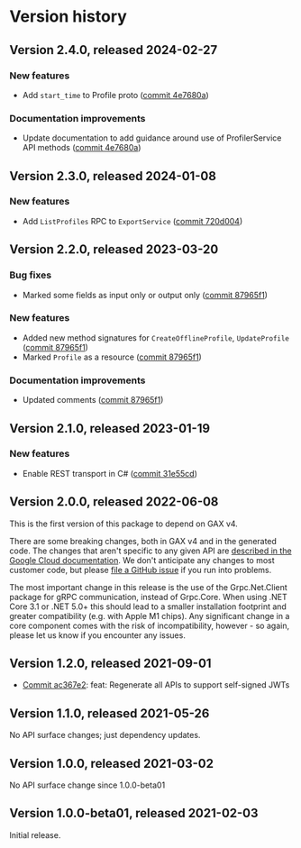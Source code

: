 # Version history

## Version 2.4.0, released 2024-02-27

### New features

- Add `start_time` to Profile proto ([commit 4e7680a](https://github.com/googleapis/google-cloud-dotnet/commit/4e7680a120658891eddb812e47e739e239eb524d))

### Documentation improvements

- Update documentation to add guidance around use of ProfilerService API methods ([commit 4e7680a](https://github.com/googleapis/google-cloud-dotnet/commit/4e7680a120658891eddb812e47e739e239eb524d))

## Version 2.3.0, released 2024-01-08

### New features

- Add `ListProfiles` RPC to `ExportService` ([commit 720d004](https://github.com/googleapis/google-cloud-dotnet/commit/720d004863acc47395697f6bfcb54063f4dd529f))

## Version 2.2.0, released 2023-03-20

### Bug fixes

- Marked some fields as input only or output only ([commit 87965f1](https://github.com/googleapis/google-cloud-dotnet/commit/87965f1990e2eb027e01dfc9f1c7658794bc26b5))

### New features

- Added new method signatures for `CreateOfflineProfile`, `UpdateProfile` ([commit 87965f1](https://github.com/googleapis/google-cloud-dotnet/commit/87965f1990e2eb027e01dfc9f1c7658794bc26b5))
- Marked `Profile` as a resource ([commit 87965f1](https://github.com/googleapis/google-cloud-dotnet/commit/87965f1990e2eb027e01dfc9f1c7658794bc26b5))

### Documentation improvements

- Updated comments ([commit 87965f1](https://github.com/googleapis/google-cloud-dotnet/commit/87965f1990e2eb027e01dfc9f1c7658794bc26b5))

## Version 2.1.0, released 2023-01-19

### New features

- Enable REST transport in C# ([commit 31e55cd](https://github.com/googleapis/google-cloud-dotnet/commit/31e55cdbafe12bfae68e28a75a1b75ceb445684f))

## Version 2.0.0, released 2022-06-08

This is the first version of this package to depend on GAX v4.

There are some breaking changes, both in GAX v4 and in the generated
code. The changes that aren't specific to any given API are [described in the Google Cloud
documentation](https://cloud.google.com/dotnet/docs/reference/help/breaking-gax4).
We don't anticipate any changes to most customer code, but please [file a
GitHub issue](https://github.com/googleapis/google-cloud-dotnet/issues/new/choose)
if you run into problems.

The most important change in this release is the use of the Grpc.Net.Client package
for gRPC communication, instead of Grpc.Core. When using .NET Core 3.1 or .NET 5.0+
this should lead to a smaller installation footprint and greater compatibility (e.g.
with Apple M1 chips). Any significant change in a core component comes with the risk
of incompatibility, however - so again, please let us know if you encounter any
issues.
## Version 1.2.0, released 2021-09-01

- [Commit ac367e2](https://github.com/googleapis/google-cloud-dotnet/commit/ac367e2): feat: Regenerate all APIs to support self-signed JWTs

## Version 1.1.0, released 2021-05-26

No API surface changes; just dependency updates.

## Version 1.0.0, released 2021-03-02

No API surface change since 1.0.0-beta01

## Version 1.0.0-beta01, released 2021-02-03

Initial release.
